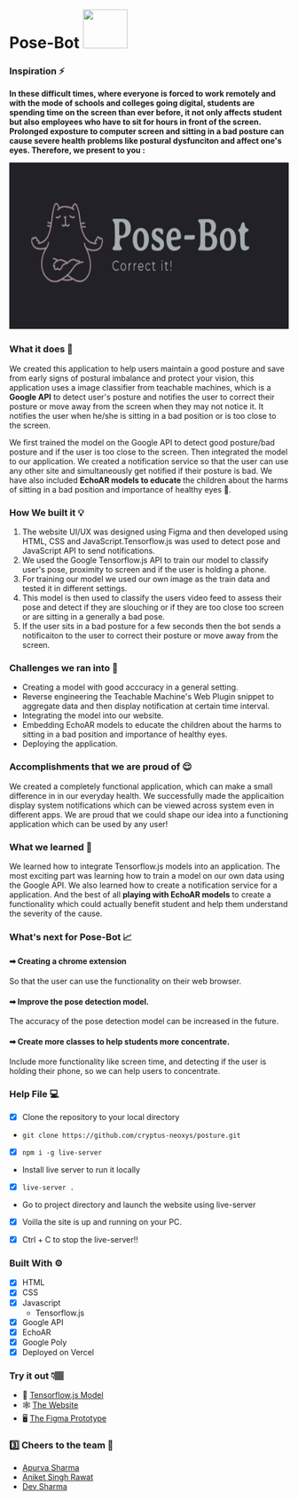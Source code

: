 # Pose-Bot <img src="https://media.giphy.com/media/l3vRaWAPakjiEUQow/giphy.gif" width="80" height = "70" >

### Inspiration ⚡

<strong>In these difficult times, where everyone is forced to work remotely and with the mode of schools and colleges going digital, students are 
spending time on the screen than ever before, it not only affects student but also employees who have to sit for hours in front of the screen. Prolonged exposture to
computer screen and sitting in a bad posture can cause severe health problems like postural dysfunciton and affect one's eyes. Therefore, we present to you : </strong>

<p  align="center"><img height= "300" width = "700" src = "https://github.com/Apurva-tech/files/blob/master/Pose-Bot-title.jpeg"></p>

### What it does 🤖

We created this application to help users maintain a good posture and save from early signs of postural imbalance and protect your vision, this application uses a 
image classifier from teachable machines, which is a <strong>Google API</strong> to detect user's posture and notifies the user to correct their posture or move away 
from the screen when they may not notice it. It notifies the user when he/she is sitting in a bad position or is too close to the screen. 

We first trained the model on the Google API to detect good posture/bad posture and if the user is too close to the screen. Then integrated the model to our application. 
We created a notification service so that the user can use any other site and simultaneously get notified if their posture is bad. We have also included <strong>
EchoAR models to educate </strong> the children about the harms of sitting in a bad position and importance of healthy eyes 👀.

### How We built it 💡

1. The website UI/UX was designed using Figma and then developed using HTML, CSS and JavaScript.Tensorflow.js was used to detect pose and JavaScript API to send notifications.
2. We used the Google Tensorflow.js API to train our model to classify user's pose, proximity to screen and if the user is holding a phone.
3. For training our model we used our own image as the train data and tested it in different settings.
4. This model is then used to classify the users video feed to assess their pose and detect if they are slouching or if they are too close too screen or are sitting in a generally a bad pose.
5. If the user sits in a bad posture for a few seconds then the bot sends a notificaiton to the user to correct their posture or move away from the screen.


### Challenges we ran into 🧠

- Creating a model with good acccuracy in a general setting.
- Reverse engineering the Teachable Machine's Web Plugin snippet to aggregate data and then display notification at certain time interval.
- Integrating the model into our website. 
- Embedding EchoAR models to educate the children about the harms to sitting in a bad position and importance of healthy eyes.
- Deploying the application.

### Accomplishments that we are proud of 😌

We created a completely functional application, which can make a small difference in in our everyday health. We successfully made the applicaition display 
system notifications which can be viewed across system even in different apps. We are proud that we could shape our idea into a functioning application which can be used by 
any user!

### What we learned 🤩

We learned how to integrate Tensorflow.js models into an application. The most exciting part was learning how to train a model on our own data using the Google API. 
We also learned how to create a notification service for a application. And the best of all <strong>playing with EchoAR models</strong> to create a functionality which could 
actually benefit student and help them understand the severity of the cause.  

### What's next for Pose-Bot 📈

#### ➡ Creating a chrome extension

So that the user can use the functionality on their web browser.

#### ➡ Improve the pose detection model. 

The accuracy of the pose detection model can be increased in the future.

#### ➡ Create more classes to help students more concentrate. 

Include more functionality like screen time, and detecting if the user is holding their phone, so we can help users to concentrate. 

### Help File 💻

- [x] Clone the repository to your local directory
- `git clone https://github.com/cryptus-neoxys/posture.git`

- [x] `npm i -g live-server`
- Install live server to run it locally

- [x] `live-server .`
- Go to project directory and launch the website using live-server

- [x] Voilla the site is up and running on your PC.

- [x] Ctrl + C to stop the live-server!!

### Built With ⚙

- [x] HTML
- [x] CSS
- [x] Javascript
  - Tensorflow.js
- [x] Google API
- [x] EchoAR
- [x] Google Poly
- [x] Deployed on Vercel

### Try it out 👇🏽

- 🤖 [Tensorflow.js Model](https://teachablemachine.withgoogle.com/models/f4JB966HD/)
- 🕸 [The Website](https://Pose-Bot.vercel.app/#home)
- 🖥 [The Figma Prototype](https://www.figma.com/file/utEHzshb9zHSB0v3Kp7Rby/Untitled?node-id=0%3A1)

### 3️⃣ Cheers to the team 🥂

- [Apurva Sharma](https://github.com/Apurva-tech)
- [Aniket Singh Rawat](https://github.com/dikwickley)
- [Dev Sharma](https://github.com/cryptus-neoxys)
